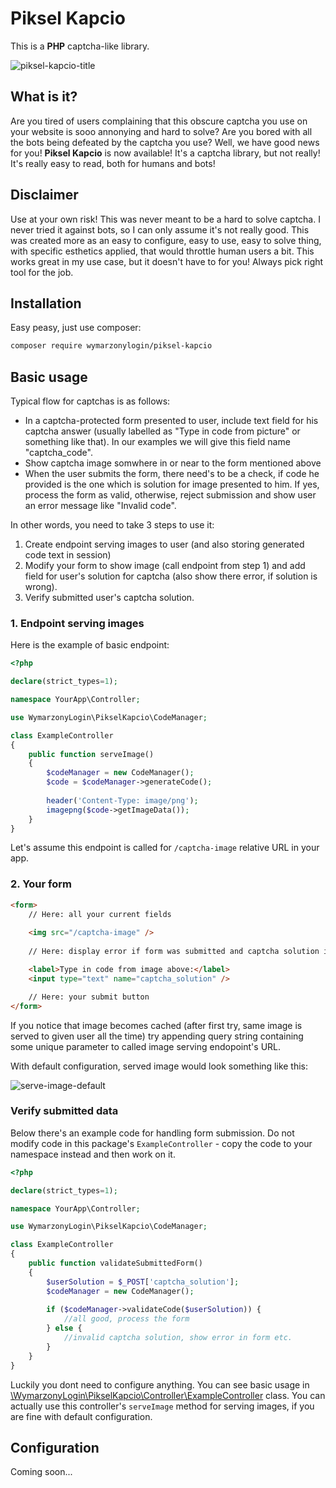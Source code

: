 # Piksel Kapcio
This is a **PHP** captcha-like library.

![piksel-kapcio-title](https://wymarzonylog.in/img/github/piksel-kapcio/piksel-kapcio-title.png)

## What is it?
Are you tired of users complaining that this obscure captcha you use on your website is sooo annonying 
and hard to solve? Are you bored with all the bots being defeated by the captcha you use? 
Well, we have good news for you! **Piksel Kapcio** is now available! It's a captcha library,
but not really! It's really easy to read, both for humans and bots! 
## Disclaimer
Use at your own risk!
This was never meant to be a hard to solve captcha. I never tried it against bots, so 
I can only assume it's not really good. This was created more as an easy to configure,
easy to use, easy to solve thing, with specific esthetics applied, that would throttle human users a bit.
This works great in my use case, but it doesn't have to for you! Always pick right tool for the job.
## Installation
Easy peasy, just use composer:
```bash
composer require wymarzonylogin/piksel-kapcio
```
## Basic usage
Typical flow for captchas is as follows:
- In a captcha-protected form presented to user, include text field for his captcha answer (usually labelled as "Type in code from picture" or something like that). In our examples we will give this field name "captcha_code".
- Show captcha image somwhere in or near to the form mentioned above
- When the user submits the form, there need's to be a check, if code he provided is the one which is solution for image presented to him. If yes, process the form as valid, otherwise, reject submission and show user an error message like "Invalid code".

In other words, you need to take 3 steps to use it:
1. Create endpoint serving images to user (and also storing generated code text in session)
2. Modify your form to show image (call endpoint from step 1) and add field for user's solution for captcha (also show there error, if solution is wrong).
3. Verify submitted user's captcha solution.

### 1. Endpoint serving images
Here is the example of basic endpoint:
```php
<?php

declare(strict_types=1);

namespace YourApp\Controller;

use WymarzonyLogin\PikselKapcio\CodeManager;

class ExampleController
{
    public function serveImage()
    {
        $codeManager = new CodeManager();
        $code = $codeManager->generateCode();
        
        header('Content-Type: image/png');
        imagepng($code->getImageData());
    }
}
```
Let's assume this endpoint is called for `/captcha-image` relative URL in your app.
### 2. Your form
```html
<form>
	// Here: all your current fields
	
	<img src="/captcha-image" />
	
	// Here: display error if form was submitted and captcha solution is wrong (how to do it - depends on your templating engine)

	<label>Type in code from image above:</label>
	<input type="text" name="captcha_solution" />

	// Here: your submit button
</form>
```

If you notice that image becomes cached (after first try, same image is served to given user all the time) try appending query string containing some unique parameter to called image serving endopoint's URL.

With default configuration, served image would look something like this:

![serve-image-default](https://wymarzonylog.in/img/github/piksel-kapcio/serve-image-default.png)

### Verify submitted data
Below there's an example code for handling form submission. Do not modify code in this package's `ExampleController` - copy the code to your namespace instead and then work on it.

```php
<?php

declare(strict_types=1);

namespace YourApp\Controller;

use WymarzonyLogin\PikselKapcio\CodeManager;

class ExampleController
{    
    public function validateSubmittedForm()
    {
        $userSolution = $_POST['captcha_solution'];
        $codeManager = new CodeManager();
        
        if ($codeManager->validateCode($userSolution)) {
            //all good, process the form
        } else {
            //invalid captcha solution, show error in form etc.
        }
    }
}
```

Luckily you dont need to configure anything. You can see basic usage in [\WymarzonyLogin\PikselKapcio\Controller\ExampleController](https://github.com/wymarzonylogin/piksel-kapcio/blob/master/src/Controller/ExampleController.php) class. You can actually use this controller's `serveImage` method  for serving images, if you are fine with default configuration.

## Configuration
Coming soon...
